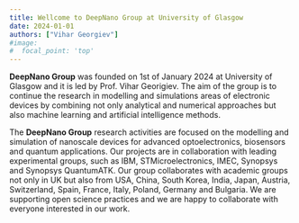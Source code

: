 ```yaml
---
title: Wellcome to DeepNano Group at University of Glasgow
date: 2024-01-01
authors: ["Vihar Georgiev"]
#image:
#  focal_point: 'top'
---
```

<!--more-->

 **DeepNano Group** was founded on 1st of January 2024 at University of Glasgow and it is led by Prof. Vihar Georigiev. The aim of the group is to continue the research in modelling and simulations areas of electronic devices by combining not only analytical and numerical approaches but also machine learning and artificial intelligence methods. 
 
 The **DeepNano Group** research activities are focused on the modelling and simulation of nanoscale devices for advanced optoelectronics, biosensors and quantum applications. Our projects are in collaboration with leading experimental groups, such as IBM, STMicroelectronics, IMEC, Synopsys and Synopsys QuantumATK. Our group collaborates with academic groups not only in UK but also from USA, China, South Korea, India, Japan, Austria, Switzerland, Spain, France, Italy, Poland, Germany and Bulgaria. We are supporting open science practices and we are happy to collaborate with everyone interested in our work.

